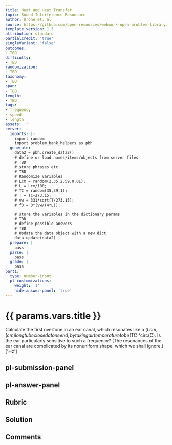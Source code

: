```yaml
---
title: Heat and Heat Transfer
topic: Sound Interference Resonance
author: Urone et. al
source: https://github.com/open-resources/webwork-open-problem-library/tree/master/Contrib/BrockPhysics/College_Physics_Urone/17.Physics_of_Hearing/17-05.Sound_Interference_Resonance/NU_U17_17_05_013.pg
template_version: 1.3
attribution: standard
partialCredit: 'true'
singleVariant: 'false'
outcomes:
- TBD
difficulty:
- TBD
randomization:
- TBD
taxonomy:
- TBD
span:
- TBD
length:
- TBD
tags:
- frequency
- speed
- length
assets: ''
server:
  imports: |-
    import random
    import problem_bank_helpers as pbh
  generate: |-
    data2 = pbh.create_data2()
    # define or load names/items/objects from server files
    # TBD
    # store phrases etc
    # TBD
    # Randomize Variables
    # Lcm = random(2.35,2.59,0.01);
    # L = Lcm/100;
    # TC = random(35,39,1);
    # T = TC+273.15;
    # vw = 331*sqrt(T/273.15);
    # f3 = 3*(vw/(4*L));

    # store the variables in the dictionary params
    # TBD
    # define possible answers
    # TBD
    # Update the data object with a new dict
    data.update(data2)
  prepare: |
    pass
  parse: |
    pass
  grade: |
    pass
part1:
  type: number-input
  pl-customizations:
    weight: '1'
    hide-answer-panel: 'true'
---
```


# {{ params.vars.title }} 


Calculate the first overtone in an ear canal, which resonates like a ($Lcm , (cm) long tube closed at one end, by taking air temperature to be ($TC ^circ(C). Is the ear particularly sensitive to such a frequency? (The resonances of the ear canal are complicated by its nonuniform shape, which we shall ignore.)
['Hz']

## pl-submission-panel 


## pl-answer-panel 


## Rubric 


## Solution 


## Comments 


